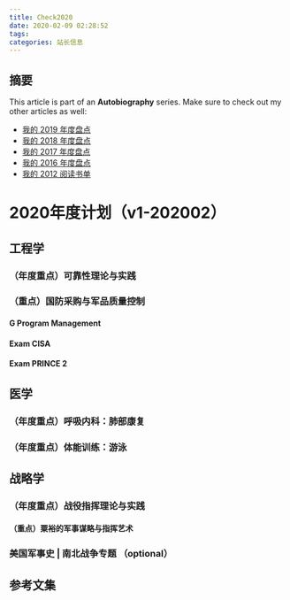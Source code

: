 ```yaml
---
title: Check2020
date: 2020-02-09 02:28:52
tags:
categories: 站长信息
---
```

## 摘要

<!--more-->

This article is part of an **Autobiography** series. Make sure to check out my other articles as well:
- [我的 2019 年度盘点](https://riboseyim.github.io/2018/12/31/Check2019/)
- [我的 2018 年度盘点](https://riboseyim.github.io/2018/01/01/Check2018/)
- [我的 2017 年度盘点](https://riboseyim.github.io/2017/04/10/Check2017/)
- [我的 2016 年度盘点](https://riboseyim.github.io/2017/01/01/Check2016/)
- [我的 2012 阅读书单](https://riboseyim.github.io/2017/04/28/Check2012/)

# 2020年度计划（v1-202002）

## 工程学

### （年度重点）可靠性理论与实践

### （重点）国防采购与军品质量控制

#### G Program Management

#### Exam CISA
#### Exam PRINCE 2

## 医学

### （年度重点）呼吸内科：肺部康复

### （年度重点）体能训练：游泳

## 战略学

### （年度重点）战役指挥理论与实践

#### （重点）粟裕的军事谋略与指挥艺术

### 美国军事史 | 南北战争专题 （optional）

## 参考文集
